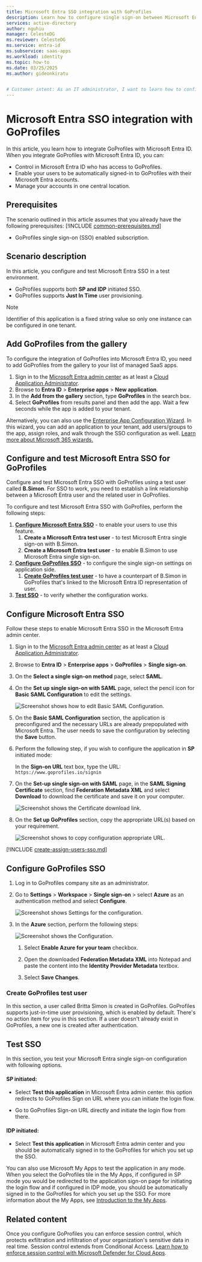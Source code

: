 ```yaml
---
title: Microsoft Entra SSO integration with GoProfiles
description: Learn how to configure single sign-on between Microsoft Entra ID and GoProfiles.
services: active-directory
author: nguhiu
manager: CelesteDG
ms.reviewer: CelesteDG
ms.service: entra-id
ms.subservice: saas-apps
ms.workload: identity
ms.topic: how-to
ms.date: 03/25/2025
ms.author: gideonkiratu


# Customer intent: As an IT administrator, I want to learn how to configure single sign-on between Microsoft Entra ID and GoProfiles so that I can control who has access to GoProfiles, enable automatic sign-in with Microsoft Entra accounts, and manage my accounts in one central location.
---
```


# Microsoft Entra SSO integration with GoProfiles

In this article,  you learn how to integrate GoProfiles with Microsoft Entra ID. When you integrate GoProfiles with Microsoft Entra ID, you can:

* Control in Microsoft Entra ID who has access to GoProfiles.
* Enable your users to be automatically signed-in to GoProfiles with their Microsoft Entra accounts.
* Manage your accounts in one central location.

## Prerequisites
The scenario outlined in this article assumes that you already have the following prerequisites:
[!INCLUDE [common-prerequisites.md](~/identity/saas-apps/includes/common-prerequisites.md)]
* GoProfiles single sign-on (SSO) enabled subscription.

## Scenario description

In this article,  you configure and test Microsoft Entra SSO in a test environment.

* GoProfiles supports both **SP and IDP** initiated SSO.
* GoProfiles supports **Just In Time** user provisioning.

> [!NOTE]
> Identifier of this application is a fixed string value so only one instance can be configured in one tenant.

## Add GoProfiles from the gallery

To configure the integration of GoProfiles into Microsoft Entra ID, you need to add GoProfiles from the gallery to your list of managed SaaS apps.

1. Sign in to the [Microsoft Entra admin center](https://entra.microsoft.com) as at least a [Cloud Application Administrator](~/identity/role-based-access-control/permissions-reference.md#cloud-application-administrator).
1. Browse to **Entra ID** > **Enterprise apps** > **New application**.
1. In the **Add from the gallery** section, type **GoProfiles** in the search box.
1. Select **GoProfiles** from results panel and then add the app. Wait a few seconds while the app is added to your tenant.

Alternatively, you can also use the [Enterprise App Configuration Wizard](https://portal.office.com/AdminPortal/home?Q=Docs#/azureadappintegration). In this wizard, you can add an application to your tenant, add users/groups to the app, assign roles, and walk through the SSO configuration as well. [Learn more about Microsoft 365 wizards.](/microsoft-365/admin/misc/azure-ad-setup-guides)

## Configure and test Microsoft Entra SSO for GoProfiles

Configure and test Microsoft Entra SSO with GoProfiles using a test user called **B.Simon**. For SSO to work, you need to establish a link relationship between a Microsoft Entra user and the related user in GoProfiles.

To configure and test Microsoft Entra SSO with GoProfiles, perform the following steps:

1. **[Configure Microsoft Entra SSO](#configure-microsoft-entra-sso)** - to enable your users to use this feature.
    1. **Create a Microsoft Entra test user** - to test Microsoft Entra single sign-on with B.Simon.
    1. **Create a Microsoft Entra test user** - to enable B.Simon to use Microsoft Entra single sign-on.
1. **[Configure GoProfiles SSO](#configure-goprofiles-sso)** - to configure the single sign-on settings on application side.
    1. **[Create GoProfiles test user](#create-goprofiles-test-user)** - to have a counterpart of B.Simon in GoProfiles that's linked to the Microsoft Entra ID representation of user.
1. **[Test SSO](#test-sso)** - to verify whether the configuration works.

## Configure Microsoft Entra SSO

Follow these steps to enable Microsoft Entra SSO in the Microsoft Entra admin center.

1. Sign in to the [Microsoft Entra admin center](https://entra.microsoft.com) as at least a [Cloud Application Administrator](~/identity/role-based-access-control/permissions-reference.md#cloud-application-administrator).
1. Browse to **Entra ID** > **Enterprise apps** > **GoProfiles** > **Single sign-on**.
1. On the **Select a single sign-on method** page, select **SAML**.
1. On the **Set up single sign-on with SAML** page, select the pencil icon for **Basic SAML Configuration** to edit the settings.

   ![Screenshot shows how to edit Basic SAML Configuration.](common/edit-urls.png "Basic Configuration")

1. On the **Basic SAML Configuration** section, the application is preconfigured and the necessary URLs are already prepopulated with Microsoft Entra. The user needs to save the configuration by selecting the **Save** button.

1. Perform the following step, if you wish to configure the application in **SP** initiated mode:

    In the **Sign-on URL** text box, type the URL:
    `https://www.goprofiles.io/signin`

1. On the **Set-up single sign-on with SAML** page, in the **SAML Signing Certificate** section, find **Federation Metadata XML** and select **Download** to download the certificate and save it on your computer.

    ![Screenshot shows the Certificate download link.](common/metadataxml.png "Certificate")

1. On the **Set up GoProfiles** section, copy the appropriate URL(s) based on your requirement.

    ![Screenshot shows to copy configuration appropriate URL.](common/copy-configuration-urls.png "Metadata")

[!INCLUDE [create-assign-users-sso.md](~/identity/saas-apps/includes/create-assign-users-sso.md)]

## Configure GoProfiles SSO

1. Log in to GoProfiles company site as an administrator.

1. Go to **Settings** > **Workspace** > **Single sign-on** >  select **Azure** as an authentication method and select **Configure**.

    ![Screenshot shows Settings for the configuration.](./media/goprofiles-tutorial/settings.png "Settings")

1. In the **Azure** section, perform the following steps:

    ![Screenshot shows the Configuration.](./media/goprofiles-tutorial/configure.png "Configuration")

    1. Select **Enable Azure for your team** checkbox.

    1. Open the downloaded **Federation Metadata XML** into Notepad and paste the content into the **Identity Provider Metadata** textbox.

    1. Select **Save Changes**.

### Create GoProfiles test user

In this section, a user called Britta Simon is created in GoProfiles. GoProfiles supports just-in-time user provisioning, which is enabled by default. There's no action item for you in this section. If a user doesn't already exist in GoProfiles, a new one is created after authentication.

## Test SSO 

In this section, you test your Microsoft Entra single sign-on configuration with following options.
 
#### SP initiated:
 
* Select **Test this application** in Microsoft Entra admin center. this option redirects to GoProfiles Sign on URL where you can initiate the login flow.  
 
* Go to GoProfiles Sign-on URL directly and initiate the login flow from there.
 
#### IDP initiated:
 
* Select **Test this application** in Microsoft Entra admin center and you should be automatically signed in to the GoProfiles for which you set up the SSO.
 
You can also use Microsoft My Apps to test the application in any mode. When you select the GoProfiles tile in the My Apps, if configured in SP mode you would be redirected to the application sign-on page for initiating the login flow and if configured in IDP mode, you should be automatically signed in to the GoProfiles for which you set up the SSO. For more information about the My Apps, see [Introduction to the My Apps](https://support.microsoft.com/account-billing/sign-in-and-start-apps-from-the-my-apps-portal-2f3b1bae-0e5a-4a86-a33e-876fbd2a4510).

## Related content

Once you configure GoProfiles you can enforce session control, which protects exfiltration and infiltration of your organization's sensitive data in real time. Session control extends from Conditional Access. [Learn how to enforce session control with Microsoft Defender for Cloud Apps](/cloud-app-security/proxy-deployment-any-app).